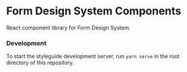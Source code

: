 # Form Design System Components

React component library for Form Design System.

### Development

To start the styleguide development server, run `yarn serve`
in the root directory of this repository.
